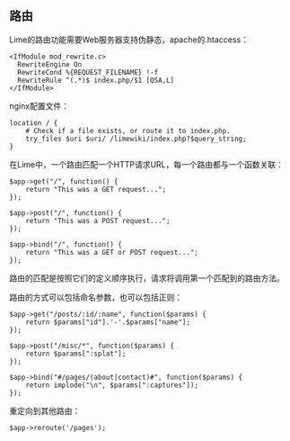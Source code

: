 路由
------------

Lime的路由功能需要Web服务器支持伪静态，apache的.htaccess：

    <IfModule mod_rewrite.c>
      RewriteEngine On
      RewriteCond %{REQUEST_FILENAME} !-f
      RewriteRule ^(.*)$ index.php/$1 [QSA,L]
    </IfModule>

nginx配置文件：

    location / {
        # Check if a file exists, or route it to index.php.
        try_files $uri $uri/ /limewiki/index.php?$query_string;
    }

在Lime中，一个路由匹配一个HTTP请求URL，每一个路由都与一个函数关联：

    $app->get("/", function() {
        return "This was a GET request...";
    });
    
    $app->post("/", function() {
        return "This was a POST request...";
    });
    
    $app->bind("/", function() {
        return "This was a GET or POST request...";
    });

路由的匹配是按照它们的定义顺序执行，请求将调用第一个匹配到的路由方法。

路由的方式可以包括命名参数，也可以包括正则：

    $app->get("/posts/:id/:name", function($params) {
        return $params["id"].'-'.$params["name"];
    });
    
    $app->post("/misc/*", function($params) {
        return $params[":splat"];
    });
    
    $app->bind("#/pages/(about|contact)#", function($params) {
        return implode("\n", $params[":captures"]);
    });

重定向到其他路由：

    $app->reroute('/pages');
